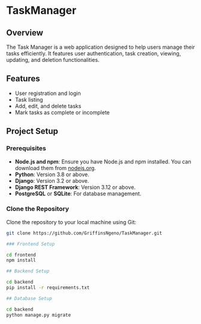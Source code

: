 # TaskManager

## Overview

The Task Manager is a web application designed to help users manage their tasks efficiently. It features user authentication, task creation, viewing, updating, and deletion functionalities.

## Features

- User registration and login
- Task listing
- Add, edit, and delete tasks
- Mark tasks as complete or incomplete

## Project Setup

### Prerequisites

- **Node.js and npm**: Ensure you have Node.js and npm installed. You can download them from [nodejs.org](https://nodejs.org/).
- **Python**: Version 3.8 or above.
- **Django**: Version 3.2 or above.
- **Django REST Framework**: Version 3.12 or above.
- **PostgreSQL** or **SQLite**: For database management.

### Clone the Repository

Clone the repository to your local machine using Git:

```bash
git clone https://github.com/GriffinsNgeno/TaskManager.git

### Frontend Setup

cd frontend
npm install

## Backend Setup

cd backend
pip install -r requirements.txt

## Database Setup

cd backend
python manage.py migrate



